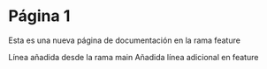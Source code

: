 # Página 1

Esta es una nueva página de documentación en la rama feature

Línea añadida desde la rama main
Añadida línea adicional en feature
